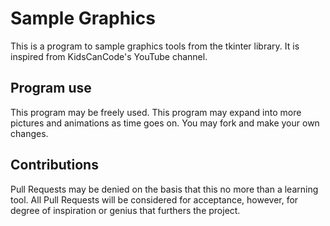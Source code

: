 # Sample Graphics

This is a program to sample graphics tools from the tkinter library. It
is inspired from KidsCanCode's YouTube channel.

## Program use

This program may be freely used. This program may expand into more 
pictures and animations as time goes on. You may fork and make your own
changes.

## Contributions

Pull Requests may be denied on the basis that this no more than a 
learning tool. All Pull Requests will be considered for acceptance, 
however, for degree of inspiration or genius that furthers the project.

 
